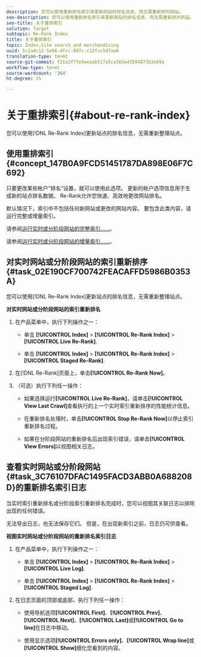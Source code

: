 ```yaml
---
description: 您可以使用重新排名索引来更新网站的排名信息，而无需重新排列网站。
seo-description: 您可以使用重新排名索引来更新网站的排名信息，而无需重新排列网站。
seo-title: 关于重排索引
solution: Target
subtopic: Re-Rank Index
title: 关于重排索引
topic: Index,Site search and merchandising
uuid: 5c2a4c12-5e06-4fcc-897c-c12fcc5d7aa8
translation-type: tm+mt
source-git-commit: f21a3f7fe0aeaab517a5ca36da43594873b3e69a
workflow-type: tm+mt
source-wordcount: '364'
ht-degree: 1%

---
```



# 关于重排索引{#about-re-rank-index}

您可以使用[!DNL Re-Rank Index]更新站点的排名信息，无需重新整理站点。

## 使用重排索引{#concept_147B0A9FCD51451787DA898E06F7C692}

只要更改某些帐户“排名”设置，就可以使用此选项。 更新的帐户选项信息用于生成新的站点排名数据。 Re-Rank允许您快速、高效地更改网站排名。

默认情况下，索引中不包括任何新网站或更改的网站内容。 要包含此类内容，请运行完整或增量索引。

请参阅[运行实时或分阶段网站的完整索引……](../c-about-index-menu/c-about-full-index.md#task_F7FE04D8A1654A7787FCCA31B45EB42D)。

请参阅[运行实时或分阶段网站的增量索引……](../c-about-index-menu/c-about-incremental-index.md#task_9BFB6157F3884B2FAECB7E0E9CA318CB)。

## 对实时网站或分阶段网站的索引重新排序{#task_02E190CF700742FEACAFFD5986B0353A}

您可以使用[!DNL Re-Rank Index]更新站点的排名信息，无需重新整理站点。

**对实时网站或分阶段网站的索引重新排名**

1. 在产品菜单中，执行下列操作之一：

   * 单击 **[!UICONTROL Index]** > **[!UICONTROL Re-Rank Index]** > **[!UICONTROL Live Re-Rank]**.

   * 单击 **[!UICONTROL Index]** > **[!UICONTROL Re-Rank Index]** > **[!UICONTROL Staged Re-Rank]**.

1. 在[!DNL Re-Rank]页面上，单击&#x200B;**[!UICONTROL Re-Rank Now]**。
1. （可选）执行下列任一操作：

   * 如果选择运行&#x200B;**[!UICONTROL Live Re-Rank]**，请单击&#x200B;**[!UICONTROL View Last Crawl]**&#x200B;查看执行的上一个实时索引重新排序的性能统计信息。

   * 在重新排名处理时，单击&#x200B;**[!UICONTROL Stop Re-Rank Now]**&#x200B;以停止索引重新排名过程。
   * 如果在分阶段网站的重新排名后出现索引错误，请单击&#x200B;**[!UICONTROL View Errors]**&#x200B;以视图相关日志。

## 查看实时网站或分阶段网站{#task_3C76107DFAC1495FACD3ABB0A688208D}的重新排名索引日志

当实时索引重新排名或分阶段索引重新排名完成时，您可以视图其关联日志以排除出现的任何错误。

无法导出日志，也无法保存它们。 但是，在出现新索引之前，日志仍可供查看。

**视图实时网站或分阶段网站的重新排名索引日志**

1. 在产品菜单中，执行下列操作之一：

   * 单击 **[!UICONTROL Index]** > **[!UICONTROL Re-Rank Index]** > **[!UICONTROL Live Log]**.

   * 单击 **[!UICONTROL Index]** > **[!UICONTROL Re-Rank Index]** > **[!UICONTROL Staged Log]**.

1. 在日志页面的顶部或底部，执行下列任一操作：

   * 使用导航选项&#x200B;**[!UICONTROL First]**、**[!UICONTROL Prev]**、**[!UICONTROL Next]**、**[!UICONTROL Last]**&#x200B;或&#x200B;**[!UICONTROL Go to line]**&#x200B;在日志中移动。

   * 使用显示选项&#x200B;**[!UICONTROL Errors only]**、**[!UICONTROL Wrap line]**&#x200B;或&#x200B;**[!UICONTROL Show]**&#x200B;细化您看到的内容。

